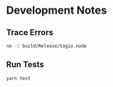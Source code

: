 # Development Notes

## Trace Errors

```bash
nm -C build/Release/tagio.node
```

## Run Tests

```bash
yarn test
```